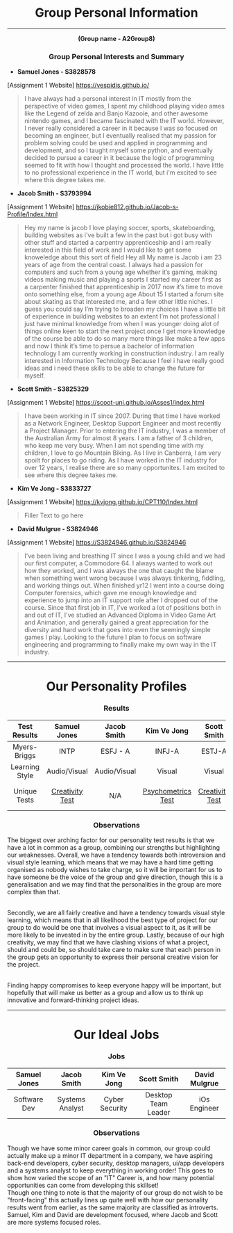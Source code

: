
# <center> Group Personal Information </center>
***
**<center>(Group name - A2Group8)</center>**


### <center>Group Personal Interests and Summary</center>


- **Samuel Jones - S3828578**

[Assignment 1 Website] <https://vespidis.github.io/> 
>I have always had a personal interest in IT mostly from the perspective of video games, I spent my childhood playing video ames like the Legend of zelda and Banjo Kazooie, and other awesome nintendo games, and I became fascinated with the IT world. However, I never really considered a career in it because I was so focused on becoming an engineer, but I eventually realised that my passion for problem solving could be used and applied in programming and development, and so I taught myself some python, and eventually decided to pursue a career in it because the logic of programming seemed to fit with how I thought and processed the world. I have little to no professional experience in the IT world, but i'm excited to see where this degree takes me.


- **Jacob Smith - S3793994**

[Assignment 1 Website] <https://jkobie812.github.io/Jacob-s-Profile/Index.html>
>Hey my name is jacob I love playing soccer, sports, skateboarding, building websites as i've built a few in the past but i got busy with other stuff and started a carpentry apprenticeship and i am really interested in this field of work and I would like to get some knoweledge about this sort of field Hey all My name is Jacob i am 23 years of age from the central coast. I always had a passion for computers and such from a young age whether it’s gaming, making videos making music and playing a sports I started my career first as a carpenter finished that apprenticeship in 2017 now it’s time to move onto something else, from a young age About 15 I started a forum site about skating as that interested me, and a few other little niches. I guess you could say I’m trying to broaden my choices I have a little bit of experience in building websites to an extent I’m not professional I just have minimal knowledge from when I was younger doing alot of things online keen to start the next project once I get more knowledge of the course be able to do so many more things like make a few apps and now I think it’s time to persue a bachelor of information technology I am currently working in construction industry.
I am really interested in Information Technology Because I feel i have really good ideas and i need these skills to be able to change the future for myself.





- **Scott Smith - S3825329**

[Assignment 1 Website] <https://scoot-uni.github.io/Asses1/index.html>
>I have been working in IT since 2007. During that time I have worked as a Network Engineer, Desktop Support Engineer and most recently a Project Manager. Prior to entering the IT industry, I was a member of the Australian Army for almost 8 years.
I am a father of 3 children, who keep me very busy. When I am not spending time with my children, I love to go Mountain Biking. As I live in Canberra, I am very spoilt for places to go riding. 
As I have worked in the IT industry for over 12 years, I realise there are so many opportunites. I am excited to see where this degree
takes me.



- **Kim Ve Jong - S3833727**

[Assignment 1 Website] <https://kvjong.github.io/CPT110/Index.html>
>Filler Text to go here




  


- **David Mulgrue - S3824946**

[Assignment 1 Website] <https://S3824946.github.io/S3824946>
>I've been living and breathing IT since I was a young child and we had our first computer, a Commodore 64.
I always wanted to work out how they worked, and I was always the one that caught the blame when something went wrong because I was always tinkering, fiddling, and working things out.
When  finished yr12 I went into a course doing Computer forensics, which gave me enough knowledge and experience to jump into an IT support role after I dropped out of the course.
Since that first job in IT, I've worked a lot of positions both in and out of IT, I've studied an Advanced Diploma in Video Game Art and Animation, and generally gained a great appreciation for the diversity and hard work that goes into even the seemingly simple games I play.
Looking to the future I plan to focus on software engineering and programming to finally make my own way in the IT industry.


***

# <center> Our Personality Profiles </center>

### <center> Results </center>

|     Test Results| Samuel Jones | Jacob Smith | Kim Ve Jong | Scott Smith | David Mulgrue |
|:---------------:|:------------:|:-----------:|:-----------:|:-----------:|:-------------:|
|Myers-Briggs |     INTP     | ESFJ - A         | INFJ-A      |    ESTJ-A   |    INFP-T     |
|Learning Style   |Audio/Visual  | Audio/Visual         |Visual       |Visual       |Visual/Tactile |
| Unique Tests    |  <a href = "https://www.mindtools.com/pages/article/creativity-quiz.htm">Creativity Test</a>            | N/A         | <a href = "https://openpsychometrics.org/tests/IPIP-BFFM/results.php?r=2.5,3.9,3.9,4.1,3.8#_V">Psychometrics Test</a>            |<a href = "http://www.testmycreativity.com/share/1E573be6d26c"> Creativity Test           </a> |     Big Five - High Openness          |

### <center> Observations </center>
<p>The biggest over arching factor for our personality test results is that we have a lot in common as a group, combining our strengths but highlighting our weaknesses. Overall, we have a tendency towards both introversion and visual style learning, which means that we may have a hard time getting organised as nobody wishes to take charge, so it will be important for us to have someone be the voice of the group and give direction, though this is a generalisation and we may find that the personalities in the group are more complex than that.  <br><br>
  
Secondly, we are all fairly creative and have a tendency towards visual style learning, which means that in all likelihood the best type of project for our group to do would be one that involves a visual aspect to it, as it will be more likely to be invested in by the entire group.
Lastly, because of our high creativity, we may find that we have clashing visions of what a project, should and could be, so should take care to make sure that each person in the group gets an opportunity to express their personal creative vision for the project.  <br><br>
  
  Finding happy compromises to keep everyone happy will be important, but hopefully that will make us better as a group and allow us to think up innovative and forward-thinking project ideas.  
</p>

***

# <center> Our Ideal Jobs </center>


### <center> Jobs </center>
| Samuel Jones | Jacob Smith | Kim Ve Jong | Scott Smith | David Mulgrue |
|:------------:|:-----------:|:-----------:|:-----------:|:-------------:|
| Software Dev | Systems Analyst|Cyber Security|Desktop Team Leader| iOs Engineer|

### <center> Observations </center>

<p>Though we have some minor career goals in common, our group could actually make up a minor IT department in a company, we have aspiring back-end developers, cyber security, desktop managers, ui/app developers and a systems analyst to keep everything in working order!
This goes to show how varied the scope of an "IT" Career is, and how many potential opportunities can come from developing this skillset!<br>
Though one thing to note is that the majority of our group do not wish to be "front-facing" this actually lines up quite well with how our personality results went from earlier, as the same majority are classified as introverts.<br>
Samuel, Kim and David are development focused, where Jacob and Scott are more systems focused roles. 
  
</p>








